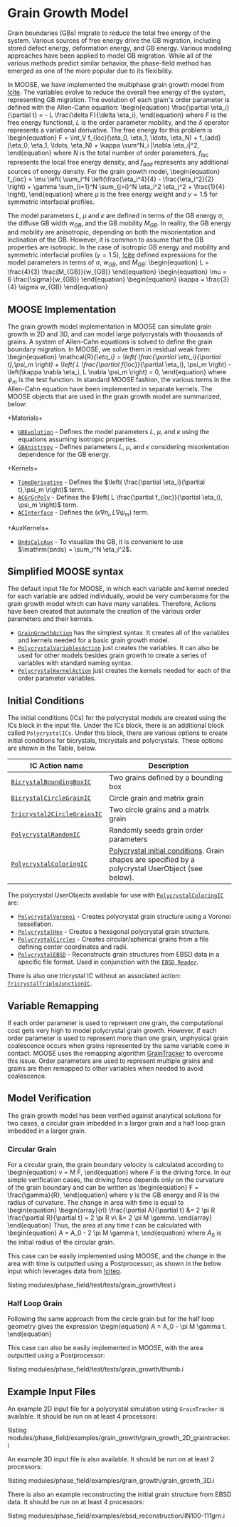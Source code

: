 # Grain Growth Model

Grain boundaries (GBs) migrate to reduce the total free energy of the system.
Various sources of free energy drive the GB migration, including stored defect
energy, deformation energy, and GB energy. Various modeling approaches have been
applied to model GB migration. While all of the various methods predict
similar behavior, the phase-field method has emerged as one of the more popular due to its flexibility.

In MOOSE, we have implemented the multiphase grain growth model from [!cite](moelans_quantitative_2008). The variables evolve to reduce the overall free energy of the system, representing GB migration. The evolution of each grain's order parameter is defined with the Allen-Cahn equation:
\begin{equation}
  \frac{\partial \eta_i}{\partial t} = - L \frac{\delta F}{\delta \eta_i},
\end{equation}
where $F$ is the free energy functional, $L$ is the order parameter mobility, and the $\delta$ operator represents a variational derivative. The free energy for this problem is
\begin{equation}
  F = \int_V f_{loc}(\eta_0, \eta_1, \ldots, \eta_N) + f_{add} (\eta_0, \eta_1, \ldots, \eta_N) + \kappa \sum^N_i |\nabla \eta_i|^2,
\end{equation}
where $N$ is the total number of order parameters, $f_{loc}$ represents the local free energy density, and $f_{add}$ represents any additional sources of energy density. For the grain growth model,
\begin{equation}
  f_{loc} = \mu \left( \sum_i^N \left(\frac{\eta_i^4}{4} - \frac{\eta_i^2}{2} \right)  + \gamma \sum_{i=1}^N \sum_{j>i}^N \eta_i^2 \eta_j^2 + \frac{1}{4} \right),
\end{equation}
where $\mu$ is the free energy weight and $\gamma=1.5$ for symmetric interfacial profiles.

The model parameters $L$, $\mu$ and $\kappa$ are defined in terms of the
GB energy $\sigma$, the diffuse GB width $w_{GB}$, and
the GB mobility $M_{GB}$. In reality, the GB energy and mobility are anisotropic, depending on both the misorientation and inclination of the GB. However, it is common to assume that the GB properties are isotropic. In the case of isotropic GB energy and mobility and symmetric interfacial profiles ($\gamma = 1.5$), [!cite](moelans_quantitative_2008) defined expressions for the model parameters in terms of $\sigma$, $w_{GB}$, and $M_{GB}$:
\begin{equation}
L = \frac{4}{3} \frac{M_{GB}}{w_{GB}}
\end{equation}
\begin{equation}
\mu = 6 \frac{\sigma}{w_{GB}}
\end{equation}
\begin{equation}
\kappa = \frac{3}{4} \sigma w_{GB}
\end{equation}

## MOOSE Implementation

The grain growth model implementation in MOOSE can simulate grain growth in 2D and 3D, and can model large polycrystals with thousands of grains. A system of Allen-Cahn equations is solved to define the grain boundary migration. In MOOSE, we solve them in residual weak form:
\begin{equation}
  \mathcal{R}_{\eta_i} = \left( \frac{\partial \eta_i}{\partial t},\psi_m \right) + \left( L \frac{\partial f_{loc}}{\partial \eta_i}, \psi_m \right) - \left(\kappa \nabla \eta_i, L \nabla \psi_m \right)  = 0,
\end{equation}
where $\psi_m$ is the test function. In standard MOOSE fashion, the various terms in the Allen-Cahn equation have been implemented in separate kernels. The MOOSE objects that are used in the grain growth model are summarized, below:

+Materials+

- [`GBEvolution`](GBEvolution.md) - Defines the model parameters $L$, $\mu$, and $\kappa$ using the equations assuming isotropic properties.
- [`GBAnistropy`](phase_field/Grain_Boundary_Anisotropy.md) - Defines parameters $L$, $\mu$, and $\kappa$ considering misorientation dependence for the GB energy.

+Kernels+

- [`TimeDerivative`](/TimeDerivative.md) - Defines the $\left( \frac{\partial \eta_i}{\partial t},\psi_m \right)$ term.
- [`ACGrGrPoly`](/ACGrGrPoly.md) - Defines the $\left( L \frac{\partial f_{loc}}{\partial \eta_i}, \psi_m \right)$ term.
- [`ACInterface`](/ACInterface.md) - Defines the $\left(\kappa \nabla \eta_i, L \nabla \psi_m \right)$ term.

+AuxKernels+

- [`BndsCalcAux`](/BndsCalcAux.md) - To visualize the GB, it is convenient to use $\mathrm{bnds} = \sum_i^N \eta_i^2$.

## Simplified MOOSE syntax

The default input file for MOOSE, in which each variable and kernel
needed for each variable are added individually, would be very cumbersome for
the grain growth model which can have many variables.  Therefore, Actions have been created that
automate the creation of the various order parameters and their kernels.

- [`GrainGrowthAction`](GrainGrowthAction.md) has the simplest syntax. It creates all of the variables and kernels needed for a basic grain growth model.
- [`PolycrystalVariablesAction`](PolycrystalVariablesAction.md) just creates the variables. It can also be used for other models besides grain growth to create a series of variables with standard naming syntax.
- [`PolycrystalKernelAction`](PolycrystalKernelAction.md) just creates the kernels needed for each of the order parameter variables.


## Initial Conditions

The initial conditions (ICs) for the polycrystal models are created using the
ICs block in the input file. Under the ICs block, there is an additional block
called `PolycrystalICs`. Under this block, there are various options to
create initial conditions for bicrystals, tricrystals and polycrystals. These
options are shown in the Table, below.

| IC Action name                 | Description                                                                                                                   |
| --------------------------- | ----------------------------------------------------------------------------------------------------------------------------- |
| [`BicrystalBoundingBoxIC`](BicrystalBoundingBoxICAction.md) | Two grains defined by a bounding box |
| [`BicrystalCircleGrainIC`](BicrystalCircleGrainICAction.md) | Circle grain and matrix grain |
| [`Tricrystal2CircleGrainsIC`](Tricrystal2CircleGrainsICAction.md) | Two circle grains and a matrix grain |
| [`PolycrystalRandomIC`](PolycrystalRandomICAction.md)       | Randomly seeds grain order parameters |
| [`PolycrystalColoringIC`](PolycrystalColoringICAction.md) | [Polycrystal initial conditions](ICs/PolycrystalICs.md). Grain shapes are specified by a polycrystal UserObject (see below). |

The polycrystal UserObjects available for use with [`PolycrystalColoringIC`](PolycrystalColoringICAction.md) are:

- [`PolycrystalVoronoi`](PolycrystalVoronoi.md) - Creates polycrystal grain structure using a Voronoi tessellation.
- [`PolycrystalHex`](PolycrystalHex.md) - Creates a hexagonal polycrystal grain structure.
- [`PolycrystalCircles`](PolycrystalCircles.md) - Creates circular/spherical grains from a file defining center coordinates and radii.
- [`PolycrystalEBSD`](PolycrystalEBSD.md) - Reconstructs grain structures from EBSD data in a specific file format. Used in conjunction with the [`EBSD Reader`](ICs/EBSD.md).

There is also one tricrystal IC without an associated action: [`TricrystalTripleJunctionIC`](TricrystalTripleJunctionIC.md).

## Variable Remapping

If each order parameter is used to represent one grain, the computational cost gets very high to model polycrystal grain growth. However, if each order parameter is used to represent more than one grain, unphysical grain coalescence occurs when grains represented by the same variable come in contact. MOOSE uses the remapping algorithm [GrainTracker](/GrainTracker.md) to overcome this issue. Order parameters are used to represent multiple grains and grains are then remapped to other variables when needed to avoid coalescence.

## Model Verification

The grain growth model has been verified against analytical solutions for two cases, a
circular grain imbedded in a larger grain and a half loop grain imbedded in a
larger grain.

### Circular Grain

For a circular grain, the grain boundary velocity is calculated according to
\begin{equation}
v = M F,
\end{equation}
where $F$ is the driving force. In our simple verification cases, the driving
force depends only on the curvature of the grain boundary and can be written as
\begin{equation}
F = \frac{\gamma}{R},
\end{equation}
where $\gamma$ is the GB energy and $R$ is the radius of curvature. The change
in area with time is equal to
\begin{equation}
\begin{array}{rl}
\frac{\partial A}{\partial t} &= 2 \pi R \frac{\partial R}{\partial t} = 2 \pi R v\\
&= 2 \pi M \gamma.
\end{array}
\end{equation}
Thus, the area at any time $t$ can be calculated with
\begin{equation}
A = A_0 - 2 \pi M \gamma t,
\end{equation}
where $A_0$ is the initial radius of the circular grain.

This case can be easily implemented using MOOSE, and the change in the area with
time is outputted using a Postprocessor, as shown in the below input which
leverages data from [!citep](schonfelder1997molecular).

!listing modules/phase_field/test/tests/grain_growth/test.i

### Half Loop Grain

Following the same approach from the circle grain but for the half loop geometry gives the expression
\begin{equation}
A = A_0 - \pi M \gamma t.
\end{equation}

This case can also be easily implemented in MOOSE, with the area outputted using a Postprocessor:

!listing modules/phase_field/test/tests/grain_growth/thumb.i

## Example Input Files

An example 2D input file for a polycrystal simulation using `GrainTracker` is available. It should be run on at least 4 processors:

!listing modules/phase_field/examples/grain_growth/grain_growth_2D_graintracker.i

An example 3D input file is also available. It should be run on at least 2 processors:

!listing modules/phase_field/examples/grain_growth/grain_growth_3D.i

There is also an example reconstructing the initial grain structure from EBSD data. It should be run on at least 4 processors:

!listing modules/phase_field/examples/ebsd_reconstruction/IN100-111grn.i
